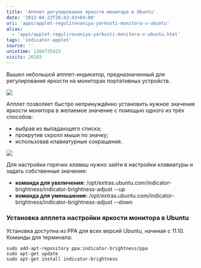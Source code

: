 ```yaml
---
title: 'Апплет регулирования яркости монитора в Ubuntu'
date: '2013-04-23T20:43:43+04:00'
uri: 'apps/applet-regulirovaniya-yarkosti-monitora-v-ubuntu'
alias: 
  - 'apps/applet-regulirovaniya-yarkosti-monitora-v-ubuntu.html'
tags: 'indicator-applet'
source: ''
unixtime: 1366735423
visits: 26165
---
```

Вышел небольшой апплет-индикатор, предназначенный для регулирования яркости на мониторах портативных устройств.

[![](img/2013/04/23/20-00/ubuntu-8674716411-o.jpg)](img/2013/04/23/20-00/ubuntu-8674716411-o.jpg)

Апплет позволяет быстро непринуждённо установить нужное значение яркости монитора в желаемое значение с помощью одного из трёх способов:

*   выбрав из выпадающего списка;
*   прокрутив скролл мыши по значку;
*   использовав клавиатурные сокращения.

[![](img/2013/04/23/20-00/ubuntu-2-8675866116-o.jpg)](img/2013/04/23/20-00/ubuntu-2-8675866116-o.jpg)

Для настройки горячих клавиш нужно зайти в настройки клавиатуры и задать собственные значения:

*   **команда для увеличения:** /opt/extras.ubuntu.com/indicator-brightness/indicator-brightness-adjust --up
*   **команда для уменьшения:** /opt/extras.ubuntu.com/indicator-brightness/indicator-brightness-adjust --down

### Установка апплета настройки яркости монитора в Ubuntu

Установка доступна из PPA для всех версий Ubuntu, начиная c 11.10. Команды для терминала:

```
sudo add-apt-repository ppa:indicator-brightness/ppa
sudo apt-get update
sudo apt-get install indicator-brightness
```
